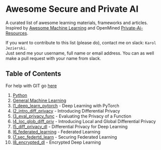 # Awesome Secure and Private AI

A curated list of awesome learning materials, frameworks and articles. Inspired by [Awesome Machine Learning](https://github.com/josephmisiti/awesome-machine-learning) and OpenMined [Private-Ai-Resources](https://github.com/OpenMined/private-ai-resources).

If you want to contribute to this list (please do), contact me on slack: `Karol Jezierski`.  
Just send me your username, full name or email address. You can as well make a pull request with your name from slack.

## Table of Contents

For help with GIT go [here](files/git.md)

1. [Python](files/python.md)
2. [General Machine Learning](files/general_machine_learning.md)
3. [l1_deep_learn_pytorch](l1_deep_learn_pytorch.md) - Deep Learning with PyTorch
4. [l2_intro_diff_privacy](l2_intro_diff_privacy.md) - Introducing Differential Privacy
5. [l3_eval_privacy_func](l3_eval_privacy_func.md) - Evaluating the Privacy of a Function
6. [l4_loc_glob_diff_priv](l4_loc_glob_diff_priv.md) - Introducing Local and Global Differential Privacy
7. [l5_diff_privacy_dl](l5_diff_privacy_dl.md) - Differential Privacy for Deep Learning
8. [l6_federated_learning](l6_federated_learning.md) - Federated Learning
9. [l7_sec_federtd_learn](l7_sec_federtd_learn.md) - Securing Federated Learning
10. [l8_encrypted_dl](l7_sec_federtd_learn.md) - Encrypted Deep Learning
